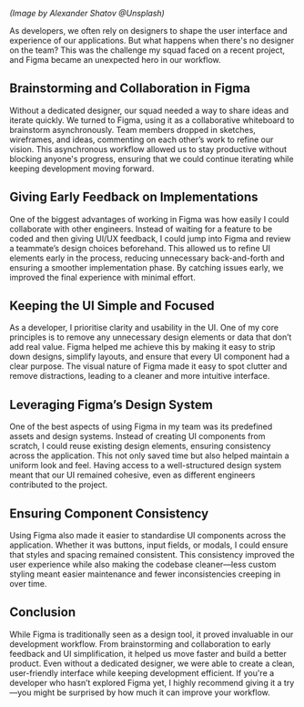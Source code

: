 _(Image by Alexander Shatov @Unsplash)_

As developers, we often rely on designers to shape the user interface and experience of our applications. But what happens when there's no designer on the team? This was the challenge my squad faced on a recent project, and Figma became an unexpected hero in our workflow.

## Brainstorming and Collaboration in Figma

Without a dedicated designer, our squad needed a way to share ideas and iterate quickly. We turned to Figma, using it as a collaborative whiteboard to brainstorm asynchronously. Team members dropped in sketches, wireframes, and ideas, commenting on each other’s work to refine our vision. This asynchronous workflow allowed us to stay productive without blocking anyone's progress, ensuring that we could continue iterating while keeping development moving forward.

## Giving Early Feedback on Implementations

One of the biggest advantages of working in Figma was how easily I could collaborate with other engineers. Instead of waiting for a feature to be coded and then giving UI/UX feedback, I could jump into Figma and review a teammate’s design choices beforehand. This allowed us to refine UI elements early in the process, reducing unnecessary back-and-forth and ensuring a smoother implementation phase. By catching issues early, we improved the final experience with minimal effort.

## Keeping the UI Simple and Focused

As a developer, I prioritise clarity and usability in the UI. One of my core principles is to remove any unnecessary design elements or data that don’t add real value. Figma helped me achieve this by making it easy to strip down designs, simplify layouts, and ensure that every UI component had a clear purpose. The visual nature of Figma made it easy to spot clutter and remove distractions, leading to a cleaner and more intuitive interface.

## Leveraging Figma’s Design System

One of the best aspects of using Figma in my team was its predefined assets and design systems. Instead of creating UI components from scratch, I could reuse existing design elements, ensuring consistency across the application. This not only saved time but also helped maintain a uniform look and feel. Having access to a well-structured design system meant that our UI remained cohesive, even as different engineers contributed to the project.

## Ensuring Component Consistency

Using Figma also made it easier to standardise UI components across the application. Whether it was buttons, input fields, or modals, I could ensure that styles and spacing remained consistent. This consistency improved the user experience while also making the codebase cleaner—less custom styling meant easier maintenance and fewer inconsistencies creeping in over time.

## Conclusion

While Figma is traditionally seen as a design tool, it proved invaluable in our development workflow. From brainstorming and collaboration to early feedback and UI simplification, it helped us move faster and build a better product. Even without a dedicated designer, we were able to create a clean, user-friendly interface while keeping development efficient. If you're a developer who hasn’t explored Figma yet, I highly recommend giving it a try—you might be surprised by how much it can improve your workflow.
